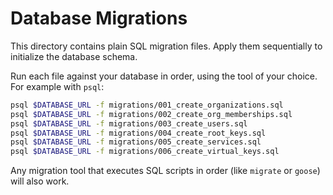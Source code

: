 # Database Migrations

This directory contains plain SQL migration files. Apply them sequentially to initialize the database schema.

Run each file against your database in order, using the tool of your choice. For example with `psql`:

```bash
psql $DATABASE_URL -f migrations/001_create_organizations.sql
psql $DATABASE_URL -f migrations/002_create_org_memberships.sql
psql $DATABASE_URL -f migrations/003_create_users.sql
psql $DATABASE_URL -f migrations/004_create_root_keys.sql
psql $DATABASE_URL -f migrations/005_create_services.sql
psql $DATABASE_URL -f migrations/006_create_virtual_keys.sql
```

Any migration tool that executes SQL scripts in order (like `migrate` or `goose`) will also work.

